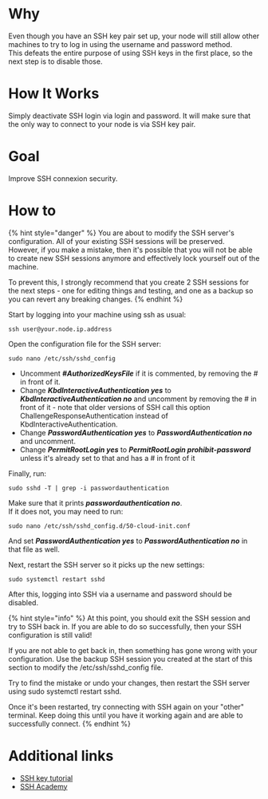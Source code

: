 # Why
Even though you have an SSH key pair set up, your node will still allow other machines to try to log in using the username and password method.  
This defeats the entire purpose of using SSH keys in the first place, so the next step is to disable those.

# How It Works
Simply deactivate SSH login via login and password. It will make sure that the only way to connect to your node is via SSH key pair.

# Goal
Improve SSH connexion security.

# How to
{% hint style="danger" %}
You are about to modify the SSH server's configuration. All of your existing SSH sessions will be preserved.  
However, if you make a mistake, then it's possible that you will not be able to create new SSH sessions anymore and effectively lock yourself out of the machine.  

To prevent this, I strongly recommend that you create 2 SSH sessions for the next steps - one for editing things and testing, and one as a backup so you can revert any breaking changes.
{% endhint %}

Start by logging into your machine using ssh as usual:
```shell
ssh user@your.node.ip.address
```

Open the configuration file for the SSH server:
```shell
sudo nano /etc/ssh/sshd_config
```

- Uncomment ***#AuthorizedKeysFile*** if it is commented, by removing the # in front of it.
- Change ***KbdInteractiveAuthentication yes*** to ***KbdInteractiveAuthentication no*** and uncomment by removing the # in front of it - note that older versions of SSH call this option ChallengeResponseAuthentication instead of KbdInteractiveAuthentication.
- Change ***PasswordAuthentication yes*** to ***PasswordAuthentication no*** and uncomment.
- Change ***PermitRootLogin yes*** to ***PermitRootLogin prohibit-password*** unless it's already set to that and has a # in front of it

Finally, run:
```shell
sudo sshd -T | grep -i passwordauthentication
```

Make sure that it prints ***passwordauthentication no***.  
If it does not, you may need to run:
```shell
sudo nano /etc/ssh/sshd_config.d/50-cloud-init.conf
```
And set ***PasswordAuthentication yes*** to ***PasswordAuthentication no*** in that file as well.

Next, restart the SSH server so it picks up the new settings:
```shell
sudo systemctl restart sshd
```

After this, logging into SSH via a username and password should be disabled.

{% hint style="info" %}
At this point, you should exit the SSH session and try to SSH back in. If you are able to do so successfully, then your SSH configuration is still valid!  

If you are not able to get back in, then something has gone wrong with your configuration. Use the backup SSH session you created at the start of this section to modify the /etc/ssh/sshd_config file.  

Try to find the mistake or undo your changes, then restart the SSH server using sudo systemctl restart sshd.  

Once it's been restarted, try connecting with SSH again on your "other" terminal. Keep doing this until you have it working again and are able to successfully connect.
{% endhint %}

# Additional links
- [SSH key tutorial](https://canvas.cse.taylor.edu/courses/27/pages/ssh-key-tutorial)
- [SSH Academy](https://www.ssh.com/academy/ssh/host-key)